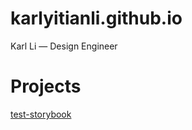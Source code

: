 # karlyitianli.github.io
Karl Li — Design Engineer

# Projects
[test-storybook](https://karlyitianli.github.io/test-storybook/?path=/docs/foundations-colors--docs)
